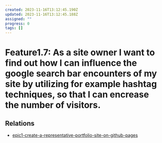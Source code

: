 ```yaml
---
created: 2023-11-16T13:12:45.190Z
updated: 2023-11-16T13:12:45.188Z
assigned: ""
progress: 0
tags: []
---
```


# Feature1.7: As a site owner I want to find out how I can influence the google search bar encounters of my site by utilizing for example hashtag techniques, so that I can encrease the number of visitors.

## Relations

- [epic1-create-a-representative-portfolio-site-on-github-pages](epic1-create-a-representative-portfolio-site-on-github-pages.md)
